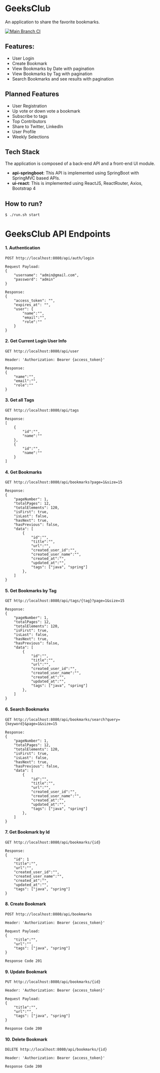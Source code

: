 # GeeksClub
An application to share the favorite bookmarks.

[![Main Branch CI](https://github.com/sivaprasadreddy/geeksclub/actions/workflows/maven-main.yml/badge.svg)](https://github.com/sivaprasadreddy/geeksclub/actions/workflows/maven-main.yml)

## Features:
* User Login
* Create Bookmark
* View Bookmarks by Date with pagination
* View Bookmarks by Tag with pagination
* Search Bookmarks and see results with pagination

## Planned Features
* User Registration
* Up vote or down vote a bookmark
* Subscribe to tags
* Top Contributors
* Share to Twitter, LinkedIn
* User Profile
* Weekly Selections

## Tech Stack
The application is composed of a back-end API and a front-end UI module.

* **api-springboot**: This API is implemented using SpringBoot with SpringMVC based APIs.
* **ui-react**: This is implemented using ReactJS, ReactRouter, Axios, Bootstrap 4

## How to run?

```shell
$ ./run.sh start
```

# GeeksClub API Endpoints

#### 1. Authentication

```
POST http://localhost:8080/api/auth/login

Request Payload:
{
    "username": "admin@gmail.com",
    "password": "admin"
}

Response:
{
    "access_token": "",
    "expires_at": "",
    "user": {
        "name":"",
        "email":"",
        "role":""
    }
}
```

#### 2. Get Current Login User Info

```
GET http://localhost:8080/api/user

Header: 'Authorization: Bearer {access_token}'

Response:
{
    "name":"",
    "email":"",
    "role":""
}
```

#### 3. Get all Tags

```
GET http://localhost:8080/api/tags

Response:
[
    {
        "id":"",
        "name":""
    },
    {
        "id":"",
        "name":""
    }
]
```

#### 4. Get Bookmarks

```
GET http://localhost:8080/api/bookmarks?page=1&size=15

Response:
{
    "pageNumber": 1,
    "totalPages": 12,
    "totalElements": 120,
    "isFirst": true,
    "isLast": false,
    "hasNext": true,
    "hasPrevious": false,
    "data": [
        {
            "id":"",
            "title":"",
            "url":"",
            "created_user_id":"",
            "created_user_name":"",
            "created_at":"",
            "updated_at":"",
            "tags": ["java", "spring"]
        },
    ]
}
```

#### 5. Get Bookmarks by Tag

```
GET http://localhost:8080/api/tags/{tag}?page=1&size=15

Response:
{
    "pageNumber": 1,
    "totalPages": 12,
    "totalElements": 120,
    "isFirst": true,
    "isLast": false,
    "hasNext": true,
    "hasPrevious": false,
    "data": [
        {
            "id":"",
            "title":"",
            "url":"",
            "created_user_id":"",
            "created_user_name":"",
            "created_at":"",
            "updated_at":"",
            "tags": ["java", "spring"]
        },
    ]
}
```

#### 6. Search Bookmarks

```
GET http://localhost:8080/api/bookmarks/search?query={keyword}&page=1&size=15

Response:
{
    "pageNumber": 1,
    "totalPages": 12,
    "totalElements": 120,
    "isFirst": true,
    "isLast": false,
    "hasNext": true,
    "hasPrevious": false,
    "data": [
        {
            "id":"",
            "title":"",
            "url":"",
            "created_user_id":"",
            "created_user_name":"",
            "created_at":"",
            "updated_at":"",
            "tags": ["java", "spring"]
        },
    ]
}
```


#### 7. Get Bookmark by Id

```
GET http://localhost:8080/api/bookmarks/{id}

Response:
{
    "id": 1
    "title":"",
    "url":"",
    "created_user_id":"",
    "created_user_name":"",
    "created_at":"",
    "updated_at":"",
    "tags": ["java", "spring"]
}
```

#### 8. Create Bookmark

```
POST http://localhost:8080/api/bookmarks

Header: 'Authorization: Bearer {access_token}'

Request Payload:
{
    "title":"",
    "url":"",
    "tags": ["java", "spring"]
}

Response Code 201
```

#### 9. Update Bookmark

```
PUT http://localhost:8080/api/bookmarks/{id}

Header: 'Authorization: Bearer {access_token}'

Request Payload:
{
    "title":"",
    "url":"",
    "tags": ["java", "spring"]
}

Response Code 200
```


#### 10. Delete Bookmark

```
DELETE http://localhost:8080/api/bookmarks/{id}

Header: 'Authorization: Bearer {access_token}'

Response Code 200
```
